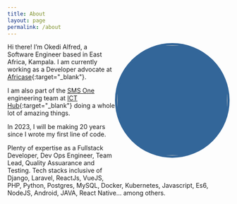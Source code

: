 ```yaml
---
title: About
layout: page
permalink: /about
---
```


<img src="https://avatars.githubusercontent.com/u/10192723" style="border-radius:150px; width:250px; height:250px; border:5px solid #336699; float:right; margin-bottom:45px; background:#336699"/>


Hi there! I’m Okedi Alfred, a Software Engineer based in East Africa, Kampala.  I am currently working as a Developer advocate at [Africase](https://africase.org){:target="_blank"}.

I am also part of the [SMS One](https://smsone.co.ug) engineering team at [ICT Hub](https://niisp.ict.go.ug/innovation-hub){:target="_blank"} doing a whole lot of amazing things.

In 2023, I will be making 20 years since I wrote my first line of code.

Plenty of expertise as a Fullstack Developer, Dev Ops Engineer, Team Lead, Quality Assuarance and Testing. Tech stacks inclusive of Django, Laravel, ReactJs, VueJS, PHP, Python, Postgres, MySQL, Docker, Kubernetes, Javascript, Es6, NodeJS, Android, JAVA, React Native... among others.
